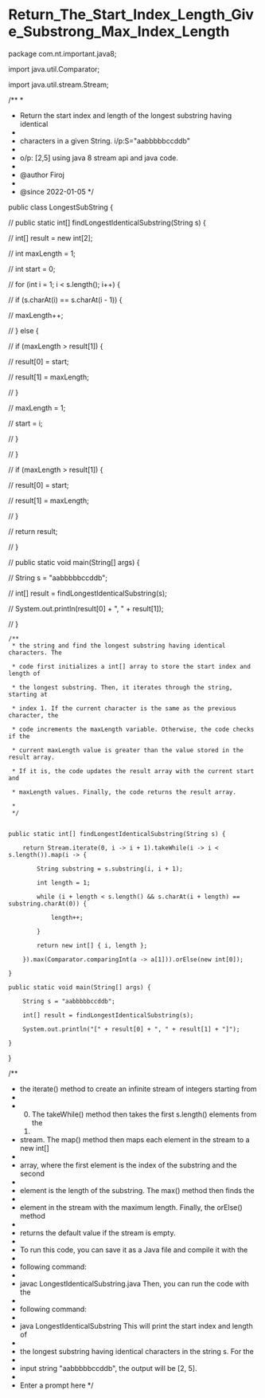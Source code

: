 # Return_The_Start_Index_Length_Give_Substrong_Max_Index_Length


package com.nt.important.java8;

import java.util.Comparator;

import java.util.stream.Stream;

/**
 * 
 * Return the start index and length of the longest substring having identical
 * 
 * characters in a given String. i/p:S="aabbbbbccddb"
 * 
 * o/p: [2,5] using java 8 stream api and java code.
 * 
 * @author Firoj
 * 
 * @since 2022-01-05
 */

public class LongestSubString {

//	public static int[] findLongestIdenticalSubstring(String s) {

//		int[] result = new int[2];

//		int maxLength = 1;

//		int start = 0;


//		for (int i = 1; i < s.length(); i++) {

//			if (s.charAt(i) == s.charAt(i - 1)) {

//				maxLength++;

//			} else {

//				if (maxLength > result[1]) {

//					result[0] = start;

//					result[1] = maxLength;

//				}

//				maxLength = 1;

//				start = i;

//			}

//		}


//		if (maxLength > result[1]) {

//			result[0] = start;

//			result[1] = maxLength;

//		}

//		return result;

//	}


//	public static void main(String[] args) {

//		String s = "aabbbbbccddb";

//		int[] result = findLongestIdenticalSubstring(s);

//		System.out.println(result[0] + ", " + result[1]);

//	}


	/**
	 * the string and find the longest substring having identical characters. The
  
	 * code first initializes a int[] array to store the start index and length of
  
	 * the longest substring. Then, it iterates through the string, starting at
  
	 * index 1. If the current character is the same as the previous character, the
  
	 * code increments the maxLength variable. Otherwise, the code checks if the
  
	 * current maxLength value is greater than the value stored in the result array.
  
	 * If it is, the code updates the result array with the current start and
  
	 * maxLength values. Finally, the code returns the result array.
  
	 * 
	 */
	
	
	public static int[] findLongestIdenticalSubstring(String s) {
 
		return Stream.iterate(0, i -> i + 1).takeWhile(i -> i < s.length()).map(i -> {
  
			String substring = s.substring(i, i + 1);
   
			int length = 1;
   
			while (i + length < s.length() && s.charAt(i + length) == substring.charAt(0)) {
   
				length++;
    
			}
   
			return new int[] { i, length };
   
		}).max(Comparator.comparingInt(a -> a[1])).orElse(new int[0]);
  
	}

	public static void main(String[] args) {
 
		String s = "aabbbbbccddb";
  
		int[] result = findLongestIdenticalSubstring(s);
  
		System.out.println("[" + result[0] + ", " + result[1] + "]");
  
	}
 
}

/**
 * the iterate() method to create an infinite stream of integers starting from
 * 
 * 0. The takeWhile() method then takes the first s.length() elements from the
   1. 
 * stream. The map() method then maps each element in the stream to a new int[]
 * 
 * array, where the first element is the index of the substring and the second
 * 
 * element is the length of the substring. The max() method then finds the
 * 
 * element in the stream with the maximum length. Finally, the orElse() method
 * 
 * returns the default value if the stream is empty.
 * 
 * To run this code, you can save it as a Java file and compile it with the
 * 
 * following command:
 * 
 * javac LongestIdenticalSubstring.java Then, you can run the code with the
 * 
 * following command:
 * 
 * java LongestIdenticalSubstring This will print the start index and length of
 * 
 * the longest substring having identical characters in the string s. For the
 * 
 * input string "aabbbbbccddb", the output will be [2, 5].
 * 
 * Enter a prompt here
 */
